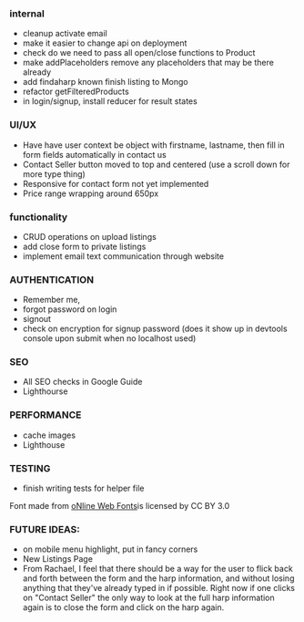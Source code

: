 ### internal
- cleanup activate email
- make it easier to change api on deployment
- check do we need to pass all open/close functions to Product
- make addPlaceholders remove any placeholders that may be there already
- add findaharp known finish listing to Mongo
- refactor getFilteredProducts
- in login/signup, install reducer for result states

### UI/UX
- Have have user context be object with firstname, lastname, then fill in form fields automatically in contact us 
- Contact Seller button moved to top and centered (use a scroll down for more type thing)
- Responsive for contact form not yet implemented
- Price range wrapping around 650px

### functionality
- CRUD operations on upload listings
- add close form to private listings
- implement email text communication through website

### AUTHENTICATION
- Remember me, 
- forgot password on login
- signout
- check on encryption for signup password (does it show up in devtools console upon submit when no localhost used)

### SEO

- All SEO checks in Google Guide
- Lighthourse

### PERFORMANCE
- cache images
- Lighthouse

### TESTING

- finish writing tests for helper file

<div>Font made from <a href="http://www.onlinewebfonts.com">oNline Web Fonts</a>is licensed by CC BY 3.0</div>

### FUTURE IDEAS:

- on mobile menu highlight, put in fancy corners
- New Listings Page
- From Rachael, I feel that there should be a way for the user to flick back and forth between the form and the harp information, and without losing anything that they've already typed in if possible. Right now if one clicks on "Contact Seller" the only way to look at the full harp information again is to close the form and click on the harp again. 
